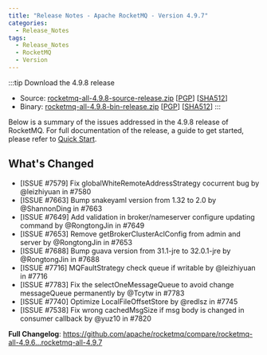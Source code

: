 ```yaml
---
title: "Release Notes - Apache RocketMQ - Version 4.9.7"
categories:
  - Release_Notes
tags:
  - Release_Notes
  - RocketMQ
  - Version
---
```


:::tip    Download the 4.9.8 release
- Source: [rocketmq-all-4.9.8-source-release.zip](https://dist.apache.org/repos/dist/release/rocketmq/4.9.8/rocketmq-all-4.9.8-source-release.zip) [[PGP](https://dist.apache.org/repos/dist/release/rocketmq/4.9.8/rocketmq-all-4.9.8-source-release.zip.asc)] [[SHA512](https://dist.apache.org/repos/dist/release/rocketmq/4.9.8/rocketmq-all-4.9.8-source-release.zip.sha512)]
- Binary: [rocketmq-all-4.9.8-bin-release.zip](https://dist.apache.org/repos/dist/release/rocketmq/4.9.8/rocketmq-all-4.9.8-bin-release.zip) [[PGP](https://dist.apache.org/repos/dist/release/rocketmq/4.9.8/rocketmq-all-4.9.8-bin-release.zip.asc)] [[SHA512](https://dist.apache.org/repos/dist/release/rocketmq/4.9.8/rocketmq-all-4.9.8-bin-release.zip.sha512)]
  :::
<!--truncate-->

Below is a summary of the issues addressed in the 4.9.8 release of RocketMQ. For full documentation of the release, a guide to get started, please refer to <a href='/docs/quickStart/01quickstart/'>Quick Start</a>.

## What's Changed

* [ISSUE #7579] Fix globalWhiteRemoteAddressStrategy cocurrent bug by @leizhiyuan in #7580
* [ISSUE #7663] Bump snakeyaml version from 1.32 to 2.0 by @ShannonDing in #7663
* [ISSUE #7649] Add validation in broker/nameserver configure updating command by @RongtongJin in #7649
* [ISSUE #7653] Remove getBrokerClusterAclConfig from admin and server by @RongtongJin in #7653
* [ISSUE #7688] Bump guava version from 31.1-jre to 32.0.1-jre by @RongtongJin in #7688
* [ISSUE #7716] MQFaultStrategy check queue if writable by @leizhiyuan in #7716
* [ISSUE #7783] Fix the selectOneMessageQueue to avoid change messageQueue permanently by @Tcytw in #7783
* [ISSUE #7740] Optimize LocalFileOffsetStore by @redlsz in #7745
* [ISSUE #7538] Fix wrong cachedMsgSize if msg body is changed in consumer callback by @yuz10 in #7820

**Full Changelog**: https://github.com/apache/rocketmq/compare/rocketmq-all-4.9.6...rocketmq-all-4.9.7